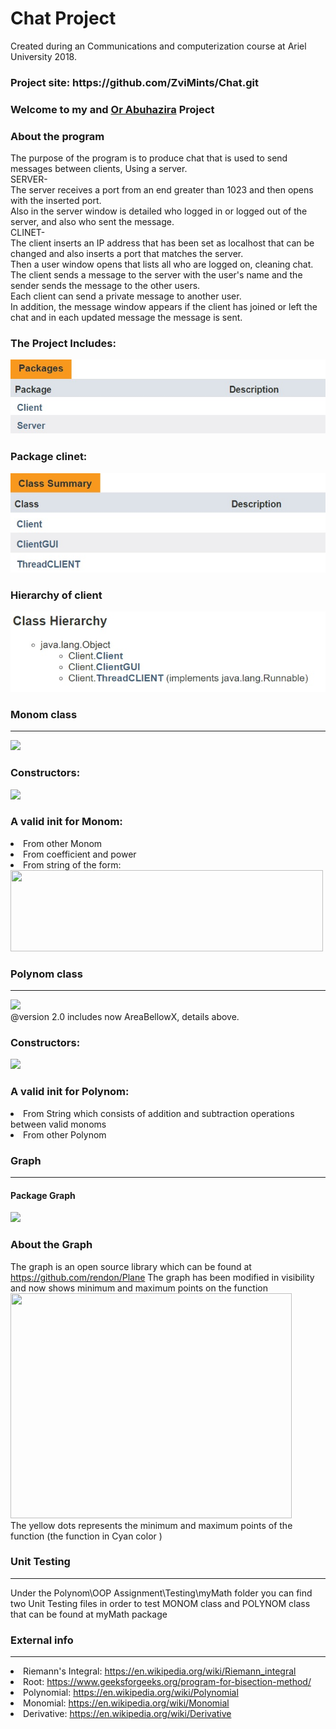 <h1>Chat Project</h1>  
Created during an Communications and computerization course at Ariel University 2018.
<h3>Project site: <a>https://github.com/ZviMints/Chat.git</a></h3>
<h3>Welcome to my and <a href="https://github.com/orabu103">Or Abuhazira</a> Project</h3>
<h3>About the program</h3>

The purpose of the program is to produce chat that is used to send messages between clients, Using a server.
<br>
SERVER-
</br>
The server receives a port from an end greater than 1023 and then opens with the inserted port.
</br>
Also in the server window is detailed who logged in or logged out of the server, and also who sent the message.
</br>
CLINET-
</br>
The client inserts an IP address that has been set as localhost that can be changed and also inserts a port that matches the server.
</br>
Then a user window opens that lists all who are logged on, cleaning chat.
</br>
The client sends a message to the server with the user's name and the sender sends the message to the other users.
</br>
Each client can send a private message to another user.
</br>
In addition, the message window appears if the client has joined or left the chat and in each updated message the message is sent.
</br>



<h3>The Project Includes:</h3>
<img src="./img/packages.jpg" >
<h3>Package clinet:</h3>
<img src="./img/clientpackag.jpg">
<h3>Hierarchy of client</h3>
<img src="./img/hierarchyclient.jpg">

<h3>Monom class</h3>
<hr>
<img src="./img/Monom.jpg">
<h3>Constructors:</h3>
<img src="./img/Monom_Constructors.jpg">
<h3>A valid init for Monom:</h3>
<list>
<li>From other Monom</li>
<li>From coefficient and power</li>
<li>From string of the form:</li>
<img src="./img/Monom_valid.jpg" width="500px" height="130px">
</list>
<h3>Polynom class</h3>
<hr>
<img src="./img/Polynom.jpg">
<br>
@version 2.0 includes now AreaBellowX, details above.
<h3>Constructors:</h3>
<img src="./img/Polynom_Constructors.jpg">
<h3>A valid init for Polynom:</h3>
<list>
<li>From String which consists of addition and subtraction operations between valid monoms</li>
<li>From other Polynom</li>
</list>
<h3>Graph</h3>
<hr>
<h4>Package Graph</h4>
<img src="./img/AllClassesUnderGraph.jpg">
<h3>About the Graph</h3>
The graph is an open source library which can be found at <a href="https://github.com/rendon/Plane">https://github.com/rendon/Plane</a>
The graph has been modified in visibility and now shows minimum and maximum points on the function
<br>
<img src="./img/Graph.jpg" width="450" height="360">
<br>
The yellow dots represents the minimum and maximum points of the function (the function in Cyan color )
<h3>Unit Testing</h3>
<hr>
Under the Polynom\OOP Assignment\Testing\myMath folder you can find two Unit Testing files in order to test MONOM class and POLYNOM class that can be found at myMath package
<h3>External info</h3>
<hr>
<list>
<li>Riemann's Integral: <a href="https://en.wikipedia.org/wiki/Riemann_integral">https://en.wikipedia.org/wiki/Riemann_integral</a></li>
<li>Root: <a href="https://www.geeksforgeeks.org/program-for-bisection-method/"> https://www.geeksforgeeks.org/program-for-bisection-method/</a></li>
<li>Polynomial: <a href="https://en.wikipedia.org/wiki/Polynomial">https://en.wikipedia.org/wiki/Polynomial</a></li>
<li>Monomial: <a href="https://en.wikipedia.org/wiki/Monomial">https://en.wikipedia.org/wiki/Monomial</a></li>
<li>Derivative: <a href="https://en.wikipedia.org/wiki/Derivative">https://en.wikipedia.org/wiki/Derivative</a></li>
</list>

